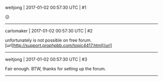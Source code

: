 weitjong | 2017-01-02 00:57:30 UTC | #1

:wink:

-------------------------

carlomaker | 2017-01-02 00:57:30 UTC | #2

unfortunately is not possible on free forum. [url]http://support.prophpbb.com/topic4417.html[/url]

-------------------------

weitjong | 2017-01-02 00:57:30 UTC | #3

Fair enough. BTW, thanks for setting up the forum.

-------------------------

